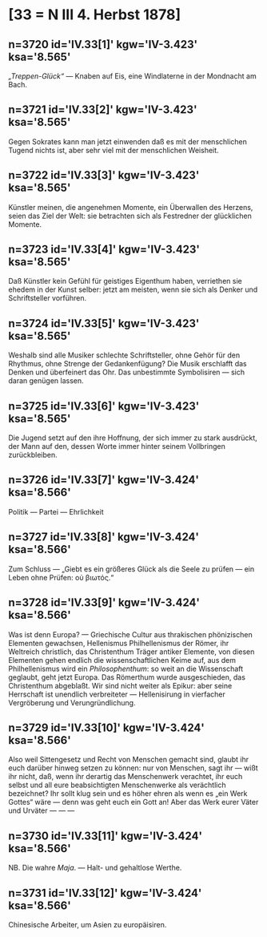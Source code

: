 # [33 = N III 4. Herbst 1878]

## n=3720 id='IV.33[1]' kgw='IV-3.423' ksa='8.565'

*„Treppen-Glück“* — Knaben auf Eis, eine Windlaterne in der Mondnacht am Bach.

## n=3721 id='IV.33[2]' kgw='IV-3.423' ksa='8.565'

Gegen Sokrates kann man jetzt einwenden daß es mit der menschlichen Tugend nichts ist, aber sehr viel mit der menschlichen Weisheit.

## n=3722 id='IV.33[3]' kgw='IV-3.423' ksa='8.565'

Künstler meinen, die angenehmen Momente, ein Überwallen des Herzens, seien das Ziel der Welt: sie betrachten sich als Festredner der glücklichen Momente.

## n=3723 id='IV.33[4]' kgw='IV-3.423' ksa='8.565'

Daß Künstler kein Gefühl für geistiges Eigenthum haben, verriethen sie ehedem in der Kunst selber: jetzt am meisten, wenn sie sich als Denker und Schriftsteller vorführen.

## n=3724 id='IV.33[5]' kgw='IV-3.423' ksa='8.565'

Weshalb sind alle Musiker schlechte Schriftsteller, ohne Gehör für den Rhythmus, ohne Strenge der Gedankenfügung? Die Musik erschlafft das Denken und überfeinert das Ohr. Das unbestimmte Symbolisiren — sich daran genügen lassen.

## n=3725 id='IV.33[6]' kgw='IV-3.423' ksa='8.565'

Die Jugend setzt auf den ihre Hoffnung, der sich immer zu stark ausdrückt, der Mann auf den, dessen Worte immer hinter seinem Vollbringen zurückbleiben.

## n=3726 id='IV.33[7]' kgw='IV-3.424' ksa='8.566'

Politik — Partei — Ehrlichkeit

## n=3727 id='IV.33[8]' kgw='IV-3.424' ksa='8.566'

Zum Schluss — „Giebt es ein größeres Glück als die Seele zu prüfen — ein Leben ohne Prüfen: οὐ βιωτός.“

## n=3728 id='IV.33[9]' kgw='IV-3.424' ksa='8.566'

Was ist denn Europa? — Griechische Cultur aus thrakischen phönizischen Elementen gewachsen, Hellenismus Philhellenismus der Römer, ihr Weltreich christlich, das Christenthum Träger antiker Elemente, von diesen Elementen gehen endlich die wissenschaftlichen Keime auf, aus dem Philhellenismus wird ein *Philosophenthum*: so weit an die Wissenschaft geglaubt, geht jetzt Europa. Das Römerthum wurde ausgeschieden, das Christenthum abgeblaßt. Wir sind nicht weiter als Epikur: aber seine Herrschaft ist unendlich verbreiteter — Hellenisirung in vierfacher Vergröberung und Verungründlichung.

## n=3729 id='IV.33[10]' kgw='IV-3.424' ksa='8.566'

Also weil Sittengesetz und Recht von Menschen gemacht sind, glaubt ihr euch darüber hinweg setzen zu können: nur von Menschen, sagt ihr — wißt ihr nicht, daß, wenn ihr derartig das Menschenwerk verachtet, ihr euch selbst und all eure beabsichtigten Menschenwerke als verächtlich bezeichnet? Ihr sollt klug sein und es höher ehren als wenn es „ein Werk Gottes“ wäre — denn was geht euch ein Gott an! Aber das Werk eurer Väter und Urväter — — —

## n=3730 id='IV.33[11]' kgw='IV-3.424' ksa='8.566'

NB. Die wahre *Maja*. — Halt- und gehaltlose Werthe.

## n=3731 id='IV.33[12]' kgw='IV-3.424' ksa='8.566'

Chinesische Arbeiter, um Asien zu europäisiren.
